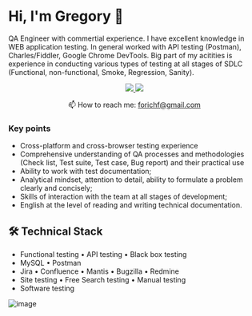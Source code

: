 # Hi, I'm Gregory 👋
QA Engineer with  commertial experience. I have excellent knowledge in WEB application testing.
In general worked with API testing (Postman), Charles/Fiddler, Google Chrome DevTools. Big part of my acitities is experience in conducting various types of testing at all stages of SDLC (Functional, non-functional, Smoke, Regression, Sanity).



<p align='center'>
   <a href="https://career.habr.com/for4">
       <img src="https://img.shields.io/badge/habr-%230077B5.svg?&style=for-the-badge&logo=habr&logoColor=white"/>
   </a>
   <a href="https://t.me/forichf2604">
       <img src="https://img.shields.io/badge/Telegram-@forichf?style=for-the-badge&logo=telegram&logoColor=white"/>
   </a>
<p align='center'>
   📫 How to reach me: <a href='mailto:forichf@gmail.com'>forichf@gmail.com</a>
</p>


### Key points
*  Cross-platform and cross-browser testing experience
*  Comprehensive understanding of QA processes and methodologies (Check list, Test suite, Test case, Bug report) and their practical use
*  Ability to work with test documentation;
*  Analytical mindset, attention to detail, ability to formulate a problem clearly and concisely;
*  Skills of interaction with the team at all stages of development;
*  English at the level of reading and writing technical documentation.

## 🛠 Technical Stack

*   Functional testing • API testing • Black box testing
*   MySQL • Postman   
*   Jira • Confluence • Mantis • Bugzilla • Redmine
*   Site testing • Free Search testing • Manual testing
*   Software testing


![image](https://user-images.githubusercontent.com/110329903/188325541-5b6e27b6-7b88-4686-84d1-497a3b6a5740.png)



